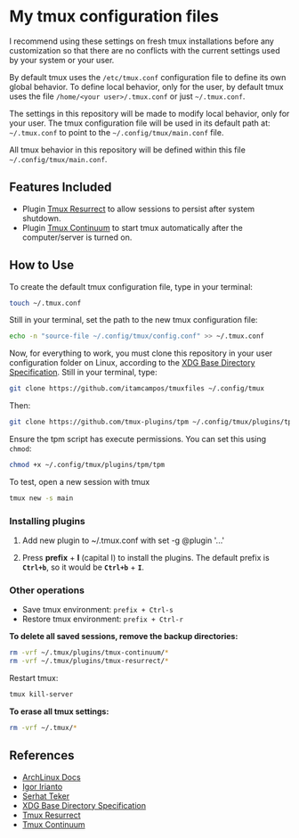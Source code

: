 # My tmux configuration files

I recommend using these settings on fresh tmux installations before any customization so that there are no conflicts with the current settings used by your system or your user.

By default tmux uses the `/etc/tmux.conf` configuration file to define its own global behavior. To define local behavior, only for the user, by default tmux uses the file `/home/<your user>/.tmux.conf` or just `~/.tmux.conf`.

The settings in this repository will be made to modify local behavior, only for your user. The tmux configuration file will be used in its default path at: `~/.tmux.conf` to point to the `~/.config/tmux/main.conf` file.

All tmux behavior in this repository will be defined within this file `~/.config/tmux/main.conf`.

## Features Included

- Plugin [Tmux Resurrect](https://github.com/tmux-plugins/tmux-resurrect) to allow sessions to persist after system shutdown.
- Plugin [Tmux Continuum](https://github.com/tmux-plugins/tmux-continuum) to start tmux automatically after the computer/server is turned on.

## How to Use

To create the default tmux configuration file, type in your terminal:

```bash
touch ~/.tmux.conf
```

Still in your terminal, set the path to the new tmux configuration file:

```bash
echo -n "source-file ~/.config/tmux/config.conf" >> ~/.tmux.conf
```

Now, for everything to work, you must clone this repository in your user configuration folder on Linux, according to the [XDG Base Directory Specification](https://specifications.freedesktop.org/basedir-spec/basedir-spec-latest.html). Still in your terminal, type:

```bash
git clone https://github.com/itamcampos/tmuxfiles ~/.config/tmux
```

Then:

```bash
git clone https://github.com/tmux-plugins/tpm ~/.config/tmux/plugins/tpm
```

Ensure the tpm script has execute permissions. You can set this using `chmod`:

```bash
chmod +x ~/.config/tmux/plugins/tpm/tpm
```

To test, open a new session with tmux

```bash
tmux new -s main
```

### Installing plugins

1. Add new plugin to ~/.tmux.conf with set -g @plugin '...'

2. Press **prefix** + **I** (capital I) to install the plugins. The default prefix is **`​​Ctrl+b`**, so it would be **`Ctrl+b`** + **`I`**.

### Other operations 

- Save tmux environment: `prefix + Ctrl-s`
- Restore tmux environment: `prefix + Ctrl-r`

**To delete all saved sessions, remove the backup directories:**

```bash
rm -vrf ~/.tmux/plugins/tmux-continuum/*
rm -vrf ~/.tmux/plugins/tmux-resurrect/*
```

Restart tmux:

```bash
tmux kill-server 
```

**To erase all tmux settings:**

```bash
rm -vrf ~/.tmux/*
```

## References

 - [ArchLinux Docs](https://wiki.archlinux.org/title/tmux)
 - [Igor Irianto](https://dev.to/iggredible/useful-tmux-configuration-examples-k3g)
 - [Serhat Teker](https://dev.to/serhatteker/restore-tmux-sessions-after-reboot-7g6)
 - [XDG Base Directory Specification](https://specifications.freedesktop.org/basedir-spec/basedir-spec-latest.html)
 - [Tmux Resurrect](https://github.com/tmux-plugins/tmux-resurrect)
 - [Tmux Continuum](https://github.com/tmux-plugins/tmux-continuum)

